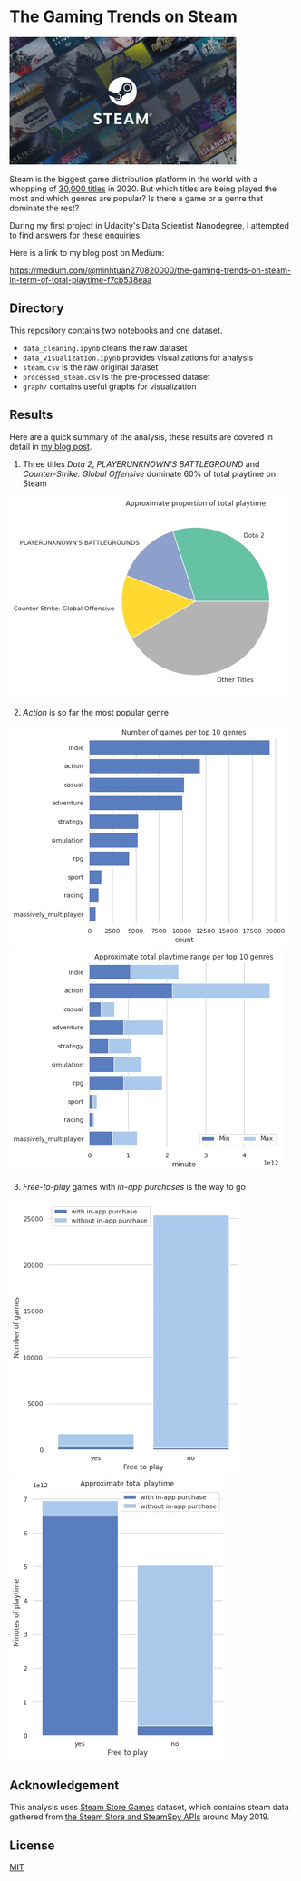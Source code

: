 # The Gaming Trends on Steam

<img src="store_home.jpg"
     alt="Steam"
     style="text-align: center; width: 400px;" />

Steam is the biggest game distribution platform in the world with a whopping of [30,000 titles](https://leftronic.com/steam-statistics/) in 2020. But which titles are being played the most and which genres are popular? Is there a game or a genre that dominate the rest?

During my first project in Udacity's Data Scientist Nanodegree, I attempted to find answers for these enquiries.

Here is a link to my blog post on Medium: 

https://medium.com/@minhtuan270820000/the-gaming-trends-on-steam-in-term-of-total-playtime-f7cb538eaa

## Directory

This repository contains two notebooks and one dataset.

- `data_cleaning.ipynb` cleans the raw dataset
- `data_visualization.ipynb` provides visualizations for analysis
- `steam.csv` is the raw original dataset
- `processed_steam.csv` is the pre-processed dataset
- `graph/` contains useful graphs for visualization

## Results

Here are a quick summary of the analysis, these results are covered in detail in [my blog post](https://medium.com/@minhtuan270820000/the-gaming-trends-on-steam-in-term-of-total-playtime-f7cb538eaa).

1. Three titles *Dota 2*, *PLAYERUNKNOWN'S BATTLEGROUND* and *Counter-Strike: Global Offensive* dominate 60% of total playtime on Steam

![](graph/ApproximateProportionOfTotalPlaytime.jpg "Approximate proportion of total playtime")

2. *Action* is so far the most popular genre

![](graph/NumberOfGamesPerTop10Genres.jpg "Number of games per top 10 genres") 
![](graph/ApproximateTotalPlaytimeRangePerTop10Genres.jpg "Approximate total playtime range per top 10 genres")

3. *Free-to-play* games with *in-app purchases* is the way to go

![](graph/NumberOfGames.jpg)
![](graph/ApproximateTotalPlaytime.jpg)

## Acknowledgement

This analysis uses [Steam Store Games](https://www.kaggle.com/nikdavis/steam-store-games) dataset, which contains steam data gathered from [the Steam Store and SteamSpy APIs](https://nik-davis.github.io/posts/2019/steam-data-collection/) around May 2019.

## License
[MIT](LICENSE)